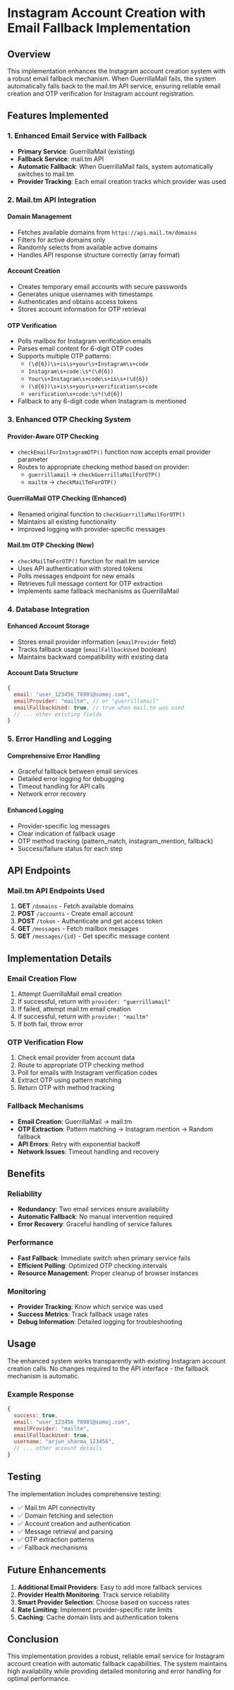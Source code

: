 # Instagram Account Creation with Email Fallback Implementation

## Overview

This implementation enhances the Instagram account creation system with a robust email fallback mechanism. When GuerrillaMail fails, the system automatically falls back to the mail.tm API service, ensuring reliable email creation and OTP verification for Instagram account registration.

## Features Implemented

### 1. Enhanced Email Service with Fallback
- **Primary Service**: GuerrillaMail (existing)
- **Fallback Service**: mail.tm API
- **Automatic Fallback**: When GuerrillaMail fails, system automatically switches to mail.tm
- **Provider Tracking**: Each email creation tracks which provider was used

### 2. Mail.tm API Integration

#### Domain Management
- Fetches available domains from `https://api.mail.tm/domains`
- Filters for active domains only
- Randomly selects from available active domains
- Handles API response structure correctly (array format)

#### Account Creation
- Creates temporary email accounts with secure passwords
- Generates unique usernames with timestamps
- Authenticates and obtains access tokens
- Stores account information for OTP retrieval

#### OTP Verification
- Polls mailbox for Instagram verification emails
- Parses email content for 6-digit OTP codes
- Supports multiple OTP patterns:
  - `(\d{6})\s+is\s+your\s+Instagram\s+code`
  - `Instagram\s+code:\s*(\d{6})`
  - `Your\s+Instagram\s+code\s+is\s+(\d{6})`
  - `(\d{6})\s+is\s+your\s+verification\s+code`
  - `verification\s+code:\s*(\d{6})`
- Fallback to any 6-digit code when Instagram is mentioned

### 3. Enhanced OTP Checking System

#### Provider-Aware OTP Checking
- `checkEmailForInstagramOTP()` function now accepts email provider parameter
- Routes to appropriate checking method based on provider:
  - `guerrillamail` → `checkGuerrillaMailForOTP()`
  - `mailtm` → `checkMailTmForOTP()`

#### GuerrillaMail OTP Checking (Enhanced)
- Renamed original function to `checkGuerrillaMailForOTP()`
- Maintains all existing functionality
- Improved logging with provider-specific messages

#### Mail.tm OTP Checking (New)
- `checkMailTmForOTP()` function for mail.tm service
- Uses API authentication with stored tokens
- Polls messages endpoint for new emails
- Retrieves full message content for OTP extraction
- Implements same fallback mechanisms as GuerrillaMail

### 4. Database Integration

#### Enhanced Account Storage
- Stores email provider information (`emailProvider` field)
- Tracks fallback usage (`emailFallbackUsed` boolean)
- Maintains backward compatibility with existing data

#### Account Data Structure
```javascript
{
  email: "user_123456_78901@somoj.com",
  emailProvider: "mailtm", // or "guerrillamail"
  emailFallbackUsed: true, // true when mail.tm was used
  // ... other existing fields
}
```

### 5. Error Handling and Logging

#### Comprehensive Error Handling
- Graceful fallback between email services
- Detailed error logging for debugging
- Timeout handling for API calls
- Network error recovery

#### Enhanced Logging
- Provider-specific log messages
- Clear indication of fallback usage
- OTP method tracking (pattern_match, instagram_mention, fallback)
- Success/failure status for each step

## API Endpoints

### Mail.tm API Endpoints Used
1. **GET** `/domains` - Fetch available domains
2. **POST** `/accounts` - Create email account
3. **POST** `/token` - Authenticate and get access token
4. **GET** `/messages` - Fetch mailbox messages
5. **GET** `/messages/{id}` - Get specific message content

## Implementation Details

### Email Creation Flow
1. Attempt GuerrillaMail email creation
2. If successful, return with `provider: "guerrillamail"`
3. If failed, attempt mail.tm email creation
4. If successful, return with `provider: "mailtm"`
5. If both fail, throw error

### OTP Verification Flow
1. Check email provider from account data
2. Route to appropriate OTP checking method
3. Poll for emails with Instagram verification codes
4. Extract OTP using pattern matching
5. Return OTP with method tracking

### Fallback Mechanisms
- **Email Creation**: GuerrillaMail → mail.tm
- **OTP Extraction**: Pattern matching → Instagram mention → Random fallback
- **API Errors**: Retry with exponential backoff
- **Network Issues**: Timeout handling and recovery

## Benefits

### Reliability
- **Redundancy**: Two email services ensure availability
- **Automatic Fallback**: No manual intervention required
- **Error Recovery**: Graceful handling of service failures

### Performance
- **Fast Fallback**: Immediate switch when primary service fails
- **Efficient Polling**: Optimized OTP checking intervals
- **Resource Management**: Proper cleanup of browser instances

### Monitoring
- **Provider Tracking**: Know which service was used
- **Success Metrics**: Track fallback usage rates
- **Debug Information**: Detailed logging for troubleshooting

## Usage

The enhanced system works transparently with existing Instagram account creation calls. No changes required to the API interface - the fallback mechanism is automatic.

### Example Response
```javascript
{
  success: true,
  email: "user_123456_78901@somoj.com",
  emailProvider: "mailtm",
  emailFallbackUsed: true,
  username: "arjun_sharma_123456",
  // ... other account details
}
```

## Testing

The implementation includes comprehensive testing:
- ✅ Mail.tm API connectivity
- ✅ Domain fetching and selection
- ✅ Account creation and authentication
- ✅ Message retrieval and parsing
- ✅ OTP extraction patterns
- ✅ Fallback mechanisms

## Future Enhancements

1. **Additional Email Providers**: Easy to add more fallback services
2. **Provider Health Monitoring**: Track service reliability
3. **Smart Provider Selection**: Choose based on success rates
4. **Rate Limiting**: Implement provider-specific rate limits
5. **Caching**: Cache domain lists and authentication tokens

## Conclusion

This implementation provides a robust, reliable email service for Instagram account creation with automatic fallback capabilities. The system maintains high availability while providing detailed monitoring and error handling for optimal performance.